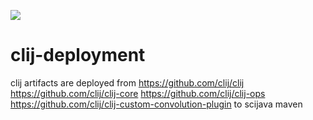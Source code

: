 [![](https://travis-ci.com/clij/clij-deployment.svg?branch=master)](https://travis-ci.com/clij/clij-deployment)

# clij-deployment
clij artifacts are deployed from
https://github.com/clij/clij
https://github.com/clij/clij-core
https://github.com/clij/clij-ops
https://github.com/clij/clij-custom-convolution-plugin
to scijava maven


